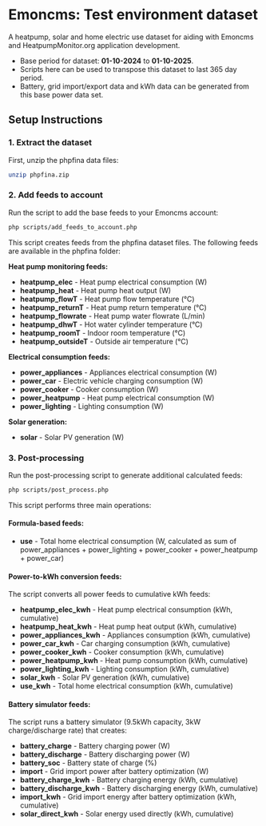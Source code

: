 # Emoncms: Test environment dataset

A heatpump, solar and home electric use dataset for aiding with Emoncms and HeatpumpMonitor.org application development.

- Base period for dataset: **01-10-2024** to **01-10-2025**.
- Scripts here can be used to transpose this dataset to last 365 day period.
- Battery, grid import/export data and kWh data can be generated from this base power data set.

## Setup Instructions

### 1. Extract the dataset
First, unzip the phpfina data files:
```bash
unzip phpfina.zip
```

### 2. Add feeds to account
Run the script to add the base feeds to your Emoncms account:
```bash
php scripts/add_feeds_to_account.php
```

This script creates feeds from the phpfina dataset files. The following feeds are available in the phpfina folder:

**Heat pump monitoring feeds:**
- **heatpump_elec** - Heat pump electrical consumption (W)
- **heatpump_heat** - Heat pump heat output (W)
- **heatpump_flowT** - Heat pump flow temperature (°C)
- **heatpump_returnT** - Heat pump return temperature (°C)
- **heatpump_flowrate** - Heat pump water flowrate (L/min)
- **heatpump_dhwT** - Hot water cylinder temperature (°C)
- **heatpump_roomT** - Indoor room temperature (°C)
- **heatpump_outsideT** - Outside air temperature (°C)

**Electrical consumption feeds:**
- **power_appliances** - Appliances electrical consumption (W)
- **power_car** - Electric vehicle charging consumption (W)
- **power_cooker** - Cooker consumption (W)
- **power_heatpump** - Heat pump electrical consumption (W)
- **power_lighting** - Lighting consumption (W)

**Solar generation:**
- **solar** - Solar PV generation (W)

### 3. Post-processing
Run the post-processing script to generate additional calculated feeds:
```bash
php scripts/post_process.php
```

This script performs three main operations:

#### Formula-based feeds:
- **use** - Total home electrical consumption (W, calculated as sum of power_appliances + power_lighting + power_cooker + power_heatpump + power_car)

#### Power-to-kWh conversion feeds:
The script converts all power feeds to cumulative kWh feeds:
- **heatpump_elec_kwh** - Heat pump electrical consumption (kWh, cumulative)
- **heatpump_heat_kwh** - Heat pump heat output (kWh, cumulative)
- **power_appliances_kwh** - Appliances consumption (kWh, cumulative)
- **power_car_kwh** - Car charging consumption (kWh, cumulative)
- **power_cooker_kwh** - Cooker consumption (kWh, cumulative)
- **power_heatpump_kwh** - Heat pump consumption (kWh, cumulative)
- **power_lighting_kwh** - Lighting consumption (kWh, cumulative)
- **solar_kwh** - Solar PV generation (kWh, cumulative)
- **use_kwh** - Total home electrical consumption (kWh, cumulative)

#### Battery simulator feeds:
The script runs a battery simulator (9.5kWh capacity, 3kW charge/discharge rate) that creates:
- **battery_charge** - Battery charging power (W)
- **battery_discharge** - Battery discharging power (W)
- **battery_soc** - Battery state of charge (%)
- **import** - Grid import power after battery optimization (W)
- **battery_charge_kwh** - Battery charging energy (kWh, cumulative)
- **battery_discharge_kwh** - Battery discharging energy (kWh, cumulative)
- **import_kwh** - Grid import energy after battery optimization (kWh, cumulative)
- **solar_direct_kwh** - Solar energy used directly (kWh, cumulative)

